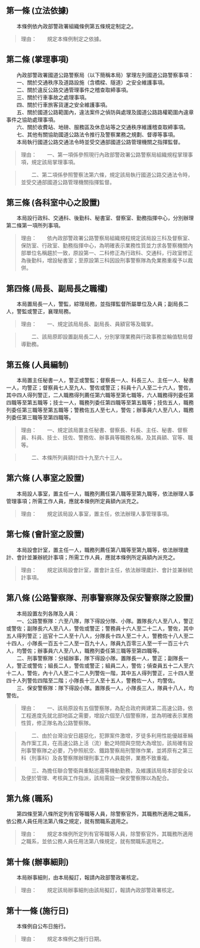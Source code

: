 第一條 (立法依據)
-----------------
　　本條例依內政部警政署組織條例第五條規定制定之。  
> 理由：　　規定本條例制定之依據。



第二條 (掌理事項)
-----------------
　　內政部警政署國道公路警察局（以下簡稱本局）掌理左列國道公路警察事項：  
　　一、關於交通秩序及道路設施（含橋樑、隧道）之安全維護事項。  
　　二、關於違反公路交通管理事件之稽查取締事項。  
　　三、關於行車事故之處理事項。  
　　四、關於行車旅客貨運之安全維護事項。  
　　五、關於國道公路範圍內，違法案件之偵防與處理及國道公路路權範圍內違章事件之協助處理事項。  
　　六、關於收費站、地磅、服務區及休息站等之交通秩序維護稽查取締事項。  
　　七、其他有關協助國道公路法令推行及警察業務之規劃、督導等事項。  
　　本局執行國道公路交通法令時並受交通部國道公路管理機關之指揮監督。  
> 理由：　　一、第一項係參照現行內政部警政署公路警察局組織規程掌理事項，規定該局掌理事項。

> 　　二、第二項係參照警察法第六條，規定該局執行國道公路交通法令時，並受交通部國道公路管理機關指揮監督。



第三條 (各科室中心之設置)
-------------------------
　　本局設行政科、交通科、後勤科、秘書室、督察室、勤務指揮中心，分別辦理第二條第一項所列事項。  
> 理由：　　依內政部警政署公路警察局組織規程規定該局設三科及督察室、保防室、行政室、勤務指揮中心，為明確表示業務性質並力求各警察機關內部單位名稱趨於一致，原設第一、二科修正為行政科、交通科，行政室修正為後勤科，增設秘書室；至原設第三科因設刑事警察隊為免業務重複予以裁併。



第四條 (局長、副局長之職權)
---------------------------
　　本局置局長一人，警監，綜理局務，並指揮監督所屬單位及人員；副局長二人，警監或警正，襄理局務。  
> 理由：　　一、規定該局局長、副局長、員額官等及職掌。

> 　　二、該局原即設置副局長二人，分別掌理業務與行政事務並輪值駐局督導勤務。



第五條 (人員編制)
-----------------
　　本局置主任秘書一人，警正或警監；督察長一人、科長三人、主任一人、秘書一人，均警正；督察員七人至九人、警佐或警正；科員十八人至二十六人，警佐，其中四人得列警正，二人職務得列薦任第六職等至第七職等，六人職務得列委任第四職等至第五職等；技士一人，職務列委任第四職等至第五職等；技佐五人，職務列委任第三職等至第五職等；警務佐五人至七人，警佐；辦事員六人至八人，職務列委任第三職等至第四職等。  
> 理由：　　一、規定該局置主任秘書、督察長、科長、主任、秘書、督察員、科員、技士、技佐、警務佐、辦事員等職務名稱，及其員額、官等、職等。

> 　　二、本條所列員額計四十九至六十三人。



第六條 (人事室之設置)
---------------------
　　本局設人事室，置主任一人，職務列薦任第八職等至第九職等，依法辦理人事管理事項；所需工作人員，應就本條例所定員額內派充之。  
> 理由：　　規定該局設人事室，置主任，依法辦理人事管理事項。



第七條 (會計室之設置)
---------------------
　　本局設會計室，置主任一人，職務列薦任第八職等至第九職等，依法辦理歲計、會計並兼辦統計事項；所需工作人員，應就本條例所定員額內派充之。  
> 理由：　　規定該局設會計室，置會計主任，依法辦理歲計、會計並兼辦統計事項。



第八條 (公路警察隊、刑事警察隊及保安警察隊之設置)
-------------------------------------------------
　　本局設置左列各隊及人員：  
　　一、公路警察隊：六至八隊，隊下得設分隊、小隊。置隊長六人至八人，警正或警佐；副隊長六人至八人，警佐或警正；警務員十六人至二十二人，警佐，其中五人得列警正；巡官十二人至十八人，分隊長十四人至二十人，警務佐十八人至二十四人，小隊長一百五十二人至一百九十人，隊員九百零三人至一千一百三十六人，均警佐；辦事員六人至八人，職務列委任第三職等至第四職等。  
　　二、刑事警察隊：分組辦事，隊下得設小隊。置隊長一人，警正；副隊長一人，警正或警佐；組長二人，警佐或警正；組員二人，警佐；偵查員五十二人至六十二人，警佐，內十八人至二十二人列警佐一階，其中五人得列警正，三十四人至四十人列警佐四階至二階；小隊長十三人至十五人，警務佐一人，均警佐。  
　　三、保安警察隊：隊下得設小隊。置隊長一人，小隊長三人，隊員十八人，均警佐。  
> 理由：　　一、該局原設有五個警察隊，為配合政府興建第二高速公路，依工程進度先就北部地區之需要，增設六個至八個警察隊，並為明確表示業務性質，修正隊名為公路警察隊。

> 　　二、由於台灣治安日趨惡化，犯罪案件激增，歹徒多利用性能優越車輛為作案工具，在高速公路上活（流）動之時間與空間大為增加，該局確有設刑事警察隊之必要，乃參照航空、鐵路警察局刑警隊作業，並將原有之第三科（刑事科）及各警察隊辦理刑事工作人員裁併，業務不致重複。

> 　　三、為擔任聯合警衛與重點巡邏等機動勤務，及維護該局局本部安全以及便於管理、考核與工作指派，該局需設一保安警察隊以為配合。



第九條 (職系)
-------------
　　第四條至第八條所定列有官等職等人員，除警察官外，其職務所適用之職系，依公務人員任用法第八條之規定，就有關職系選用之。  
> 理由：　　規定本條例所定列有官等職等人員，除警察官外，其職務所適用之職系，並依公務人員任用法第八條規定，就有關職系選用之。



第十條 (辦事細則)
-----------------
　　本局辦事細則，由本局擬訂，報請內政部警政署核定。  
> 理由：　　規定該局辦事細則由該局擬訂，報請內政部警政署核定。



第十一條 (施行日)
-----------------
　　本條例自公布日施行。  
> 理由：　　規定本條例之施行日期。